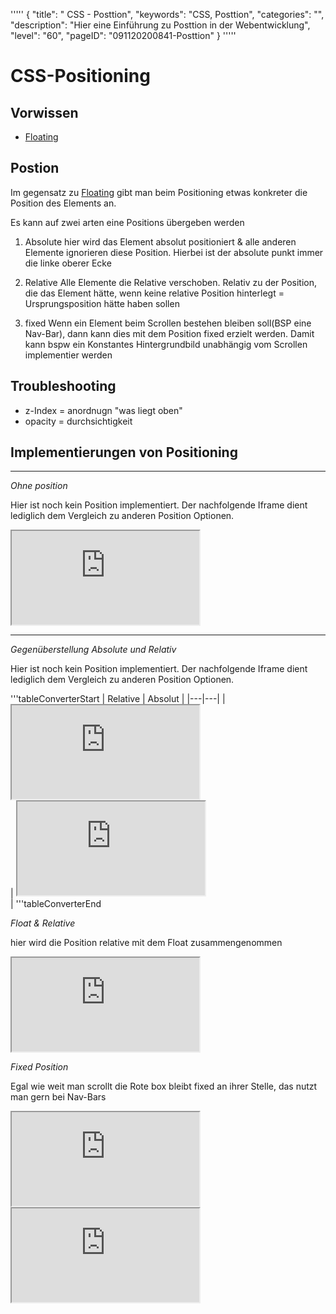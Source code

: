 '''''
{
"title": " CSS - Posttion",
"keywords": "CSS, Posttion",
"categories": "",
"description": "Hier eine Einführung zu Posttion in der Webentwicklung",
"level": "60",
"pageID": "091120200841-Posttion"
}
'''''

# CSS-Positioning

## Vorwissen
- [Floating](./05_Floating.md)
 
## Postion
Im gegensatz zu [Floating](./05_Floating.md) gibt man beim Positioning etwas konkreter die Position des Elements an. 

Es kann auf zwei arten eine Positions übergeben werden
1. Absolute
hier wird das Element absolut positioniert & alle anderen Elemente ignorieren diese Position. Hierbei ist der absolute punkt immer die linke oberer Ecke

2. Relative
Alle Elemente die Relative verschoben. Relativ zu der Position, die das Element hätte, wenn keine relative Position hinterlegt = Ursprungsposition hätte haben sollen

3. fixed
Wenn ein Element beim Scrollen bestehen bleiben soll(BSP eine Nav-Bar), dann kann dies mit dem Position fixed erzielt werden. Damit kann bspw ein Konstantes Hintergrundbild unabhängig vom Scrollen implementier werden


## Troubleshooting
- z-Index = anordnugn "was liegt oben"
- opacity = durchsichtigkeit

## Implementierungen von Positioning
<hr>
<em>Ohne position</em>
<p>Hier ist noch kein Position implementiert. Der nachfolgende Iframe dient lediglich dem Vergleich zu anderen Position Optionen. </p>


<iframe src="https://determined-varahamihira-d7b5b4.netlify.app/02_CSS/2.8+positioning"></iframe> <br>


<hr>
<em>Gegenüberstellung Absolute und Relativ</em>
<p>Hier ist noch kein Position implementiert. Der nachfolgende Iframe dient lediglich dem Vergleich zu anderen Position Optionen. </p>


'''tableConverterStart
| Relative  | Absolut  |
|---|---|
| <iframe src="https://determined-varahamihira-d7b5b4.netlify.app/02_css/2.8+positioning1relative"></iframe> <br> | <iframe src="https://determined-varahamihira-d7b5b4.netlify.app/02_CSS/2.8+positioning1Absolute"></iframe> <br> |
'''tableConverterEnd

<em>Float & Relative</em>
<p>hier wird die Position relative mit dem Float zusammengenommen </p>

<iframe src="https://determined-varahamihira-d7b5b4.netlify.app/02_CSS/2.8+positioning2"></iframe> <br>

<em>Fixed Position</em>
<p>Egal wie weit man scrollt die Rote box bleibt fixed an ihrer Stelle, das nutzt man gern bei Nav-Bars</p>

<iframe src="https://determined-varahamihira-d7b5b4.netlify.app/02_CSS/2.8+positioning3" ></iframe> <br>


<iframe src="https://determined-varahamihira-d7b5b4.netlify.app/02_CSS/2.8+positioning4" ></iframe> <br>






